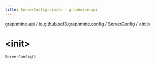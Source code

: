 ```yaml
---
title: ServerConfig.<init> - graphmine-api
---
```


[graphmine-api](../../index.html) / [io.github.sof3.graphmine.config](../index.html) / [ServerConfig](index.html) / [&lt;init&gt;](./-init-.html)

# &lt;init&gt;

`ServerConfig()`